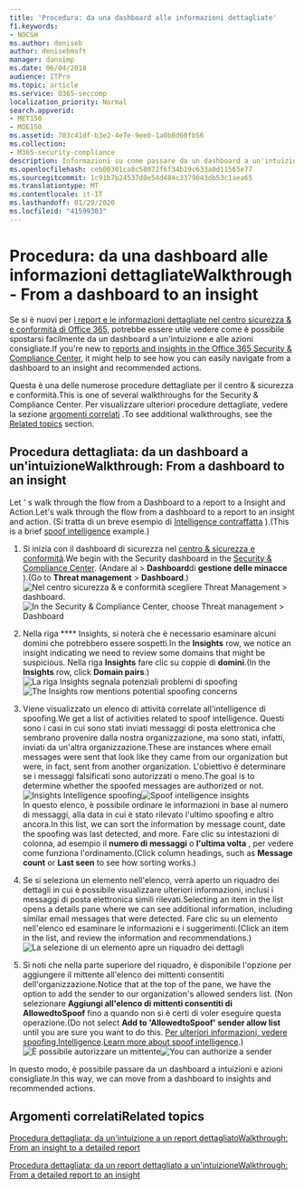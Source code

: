 ```yaml
---
title: 'Procedura: da una dashboard alle informazioni dettagliate'
f1.keywords:
- NOCSH
ms.author: deniseb
author: denisebmsft
manager: dansimp
ms.date: 06/04/2018
audience: ITPro
ms.topic: article
ms.service: O365-seccomp
localization_priority: Normal
search.appverid:
- MET150
- MOE150
ms.assetid: 703c41df-b3e2-4e7e-9eeb-1a0b8d60fb56
ms.collection:
- M365-security-compliance
description: Informazioni su come passare da un dashboard a un'intuizione con azioni consigliate nel centro &amp; sicurezza e conformità.
ms.openlocfilehash: ceb00301ca8c58072f6f34b19c633a0d11565e77
ms.sourcegitcommit: 1c91b7b24537d0e54d484c3379043db53c1aea65
ms.translationtype: MT
ms.contentlocale: it-IT
ms.lasthandoff: 01/29/2020
ms.locfileid: "41599303"
---
```

# <a name="walkthrough---from-a-dashboard-to-an-insight"></a><span data-ttu-id="f2ece-103">Procedura: da una dashboard alle informazioni dettagliate</span><span class="sxs-lookup"><span data-stu-id="f2ece-103">Walkthrough - From a dashboard to an insight</span></span>

<span data-ttu-id="f2ece-104">Se si è nuovi per [i report e le informazioni dettagliate nel centro sicurezza &amp; e conformità di Office 365](reports-and-insights-in-security-and-compliance.md), potrebbe essere utile vedere come è possibile spostarsi facilmente da un dashboard a un'intuizione e alle azioni consigliate.</span><span class="sxs-lookup"><span data-stu-id="f2ece-104">If you're new to [reports and insights in the Office 365 Security &amp; Compliance Center](reports-and-insights-in-security-and-compliance.md), it might help to see how you can easily navigate from a dashboard to an insight and recommended actions.</span></span> 
  
<span data-ttu-id="f2ece-105">Questa è una delle numerose procedure dettagliate per il centro &amp; sicurezza e conformità.</span><span class="sxs-lookup"><span data-stu-id="f2ece-105">This is one of several walkthroughs for the Security &amp; Compliance Center.</span></span> <span data-ttu-id="f2ece-106">Per visualizzare ulteriori procedure dettagliate, vedere la sezione [argomenti correlati](#related-topics) .</span><span class="sxs-lookup"><span data-stu-id="f2ece-106">To see additional walkthroughs, see the [Related topics](#related-topics) section.</span></span> 
  
## <a name="walkthrough-from-a-dashboard-to-an-insight"></a><span data-ttu-id="f2ece-107">Procedura dettagliata: da un dashboard a un'intuizione</span><span class="sxs-lookup"><span data-stu-id="f2ece-107">Walkthrough: From a dashboard to an insight</span></span>

<span data-ttu-id="f2ece-108">Let ' s walk through the flow from a Dashboard to a report to a Insight and Action.</span><span class="sxs-lookup"><span data-stu-id="f2ece-108">Let's walk through the flow from a dashboard to a report to an insight and action.</span></span> <span data-ttu-id="f2ece-109">(Si tratta di un breve esempio di [Intelligence contraffatta](learn-about-spoof-intelligence.md) ).</span><span class="sxs-lookup"><span data-stu-id="f2ece-109">(This is a brief [spoof intelligence](learn-about-spoof-intelligence.md) example.)</span></span> 
  
1. <span data-ttu-id="f2ece-110">Si inizia con il dashboard di sicurezza nel [centro &amp; sicurezza e conformità](https://protection.office.com).</span><span class="sxs-lookup"><span data-stu-id="f2ece-110">We begin with the Security dashboard in the [Security &amp; Compliance Center](https://protection.office.com).</span></span> <span data-ttu-id="f2ece-111">(Andare al \> **Dashboard**di **gestione delle minacce** ).</span><span class="sxs-lookup"><span data-stu-id="f2ece-111">(Go to **Threat management** \> **Dashboard**.)</span></span><br><span data-ttu-id="f2ece-112">![Nel centro sicurezza &amp; e conformità scegliere Threat Management \> dashboard.](../media/05a38660-eb13-4960-a266-11809c453d95.png)</span><span class="sxs-lookup"><span data-stu-id="f2ece-112">![In the Security &amp; Compliance Center, choose Threat management \> Dashboard](../media/05a38660-eb13-4960-a266-11809c453d95.png)</span></span><br>
  
2. <span data-ttu-id="f2ece-113">Nella riga \*\*\*\* Insights, si noterà che è necessario esaminare alcuni domini che potrebbero essere sospetti.</span><span class="sxs-lookup"><span data-stu-id="f2ece-113">In the **Insights** row, we notice an insight indicating we need to review some domains that might be suspicious.</span></span> <span data-ttu-id="f2ece-114">Nella riga **Insights** fare clic su coppie di **domini**.</span><span class="sxs-lookup"><span data-stu-id="f2ece-114">(In the **Insights** row, click **Domain pairs**.)</span></span><br><span data-ttu-id="f2ece-115">![La riga Insights segnala potenziali problemi di spoofing](../media/dd1d0cb3-3201-45d7-b41d-18a0944fe85d.png)</span><span class="sxs-lookup"><span data-stu-id="f2ece-115">![The Insights row mentions potential spoofing concerns](../media/dd1d0cb3-3201-45d7-b41d-18a0944fe85d.png)</span></span><br>
  
3. <span data-ttu-id="f2ece-116">Viene visualizzato un elenco di attività correlate all'intelligence di spoofing.</span><span class="sxs-lookup"><span data-stu-id="f2ece-116">We get a list of activities related to spoof intelligence.</span></span> <span data-ttu-id="f2ece-117">Questi sono i casi in cui sono stati inviati messaggi di posta elettronica che sembrano provenire dalla nostra organizzazione, ma sono stati, infatti, inviati da un'altra organizzazione.</span><span class="sxs-lookup"><span data-stu-id="f2ece-117">These are instances where email messages were sent that look like they came from our organization but were, in fact, sent from another organization.</span></span> <span data-ttu-id="f2ece-118">L'obiettivo è determinare se i messaggi falsificati sono autorizzati o meno.</span><span class="sxs-lookup"><span data-stu-id="f2ece-118">The goal is to determine whether the spoofed messages are authorized or not.</span></span><br><span data-ttu-id="f2ece-119">![Insights Intelligence spoofing](../media/a2e2b4fd-0c1e-499f-8401-cf3089da82fa.png)</span><span class="sxs-lookup"><span data-stu-id="f2ece-119">![Spoof intelligence insights](../media/a2e2b4fd-0c1e-499f-8401-cf3089da82fa.png)</span></span><br><span data-ttu-id="f2ece-120">In questo elenco, è possibile ordinare le informazioni in base al numero di messaggi, alla data in cui è stato rilevato l'ultimo spoofing e altro ancora.</span><span class="sxs-lookup"><span data-stu-id="f2ece-120">In this list, we can sort the information by message count, date the spoofing was last detected, and more.</span></span> <span data-ttu-id="f2ece-121">Fare clic su intestazioni di colonna, ad esempio il **numero di messaggi** o **l'ultima volta** , per vedere come funziona l'ordinamento.</span><span class="sxs-lookup"><span data-stu-id="f2ece-121">(Click column headings, such as **Message count** or **Last seen** to see how sorting works.)</span></span> 
    
4. <span data-ttu-id="f2ece-122">Se si seleziona un elemento nell'elenco, verrà aperto un riquadro dei dettagli in cui è possibile visualizzare ulteriori informazioni, inclusi i messaggi di posta elettronica simili rilevati.</span><span class="sxs-lookup"><span data-stu-id="f2ece-122">Selecting an item in the list opens a details pane where we can see additional information, including similar email messages that were detected.</span></span> <span data-ttu-id="f2ece-123">Fare clic su un elemento nell'elenco ed esaminare le informazioni e i suggerimenti.</span><span class="sxs-lookup"><span data-stu-id="f2ece-123">(Click an item in the list, and review the information and recommendations.)</span></span><br>![La selezione di un elemento apre un riquadro dei dettagli](../media/7ad1faa5-6ca2-474e-a609-eb275e0a8e59.png)<br>
  
5. <span data-ttu-id="f2ece-125">Si noti che nella parte superiore del riquadro, è disponibile l'opzione per aggiungere il mittente all'elenco dei mittenti consentiti dell'organizzazione.</span><span class="sxs-lookup"><span data-stu-id="f2ece-125">Notice that at the top of the pane, we have the option to add the sender to our organization's allowed senders list.</span></span> <span data-ttu-id="f2ece-126">(Non selezionare **Aggiungi all'elenco di mittenti consentiti di AllowedtoSpoof** fino a quando non si è certi di voler eseguire questa operazione.</span><span class="sxs-lookup"><span data-stu-id="f2ece-126">(Do not select **Add to 'AllowedtoSpoof' sender allow list** until you are sure you want to do this.</span></span> <span data-ttu-id="f2ece-127">[Per ulteriori informazioni, vedere spoofing Intelligence](learn-about-spoof-intelligence.md).</span><span class="sxs-lookup"><span data-stu-id="f2ece-127">[Learn more about spoof intelligence](learn-about-spoof-intelligence.md).)</span></span><br><span data-ttu-id="f2ece-128">![È possibile autorizzare un mittente](../media/caf0c20a-6047-486d-8060-5a229a3de49f.png)</span><span class="sxs-lookup"><span data-stu-id="f2ece-128">![You can authorize a sender](../media/caf0c20a-6047-486d-8060-5a229a3de49f.png)</span></span>
  
<span data-ttu-id="f2ece-129">In questo modo, è possibile passare da un dashboard a intuizioni e azioni consigliate.</span><span class="sxs-lookup"><span data-stu-id="f2ece-129">In this way, we can move from a dashboard to insights and recommended actions.</span></span>
  
## <a name="related-topics"></a><span data-ttu-id="f2ece-130">Argomenti correlati</span><span class="sxs-lookup"><span data-stu-id="f2ece-130">Related topics</span></span>

[<span data-ttu-id="f2ece-131">Procedura dettagliata: da un'intuizione a un report dettagliato</span><span class="sxs-lookup"><span data-stu-id="f2ece-131">Walkthrough: From an insight to a detailed report</span></span>](from-an-insight-to-a-detailed-report.md)
  
[<span data-ttu-id="f2ece-132">Procedura dettagliata: da un report dettagliato a un'intuizione</span><span class="sxs-lookup"><span data-stu-id="f2ece-132">Walkthrough: From a detailed report to an insight</span></span>](from-a-detailed-report-to-an-insight.md)
  

